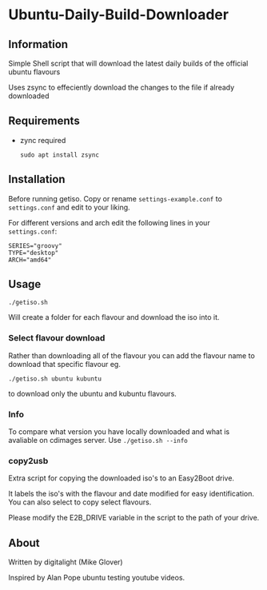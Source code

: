 # Ubuntu-Daily-Build-Downloader

## Information

Simple Shell script that will download the latest daily builds of the official ubuntu flavours

Uses zsync to effeciently download the changes to the file if already downloaded

## Requirements

 - zync required
 
    ```sudo apt install zsync```

## Installation

Before running getiso. Copy or rename ```settings-example.conf``` to ```settings.conf``` and edit to your liking.

For different versions and arch edit the following lines in your ```settings.conf```:
```
SERIES="groovy"
TYPE="desktop"
ARCH="amd64"
```

## Usage

```./getiso.sh```

Will create a folder for each flavour and download the iso into it.

### Select flavour download

Rather than downloading all of the flavour you can  add the flavour name to download that specific flavour eg.
```
./getiso.sh ubuntu kubuntu
```
to download only the ubuntu and kubuntu flavours.

### Info

To compare what version you have locally downloaded and what is avaliable on cdimages server. Use `./getiso.sh --info`

### copy2usb

Extra script for copying the downloaded iso's to an Easy2Boot drive.

It labels the iso's with the flavour and date modified for easy identification. You can also select to copy select flavours.

Please modify the E2B_DRIVE variable in the script to the path of your drive.
## About

Written by digitalight (Mike Glover)

Inspired by Alan Pope ubuntu testing youtube videos.
